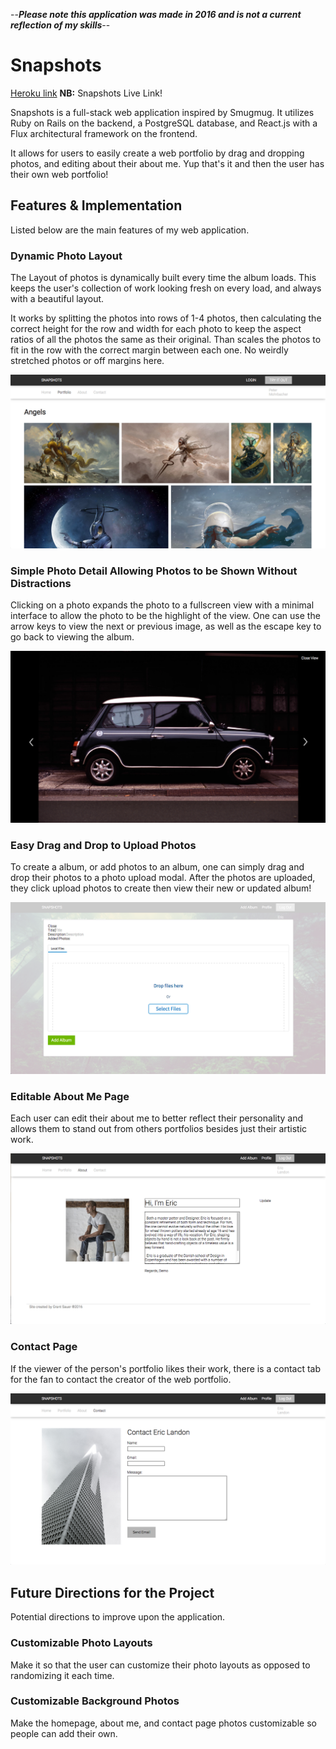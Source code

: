 --***Please note this application was made in 2016 and is not a current reflection of my skills***--

# Snapshots

[Heroku link][heroku] **NB:** Snapshots Live Link!

[heroku]: https://www.snapshots.design/

Snapshots is a full-stack web application inspired by Smugmug. It utilizes Ruby on Rails on the backend, a PostgreSQL database, and React.js with a Flux architectural framework on the frontend.

It allows for users to easily create a web portfolio by drag and dropping photos, and editing about their about me. Yup that's it and then the user has their own web portfolio!

## Features & Implementation
Listed below are the main features of my web application.

### Dynamic Photo Layout
The Layout of photos is dynamically built every time the album loads. This keeps the user's collection of work looking fresh on every load, and always with a beautiful layout.

It works by splitting the photos into rows of 1-4 photos, then calculating the correct height for the row and width for each photo to keep the aspect ratios of all the photos the same as their original. Than scales the photos to fit in the row with the correct margin between each one. No weirdly stretched photos or off margins here.


![photo_layout](./docs/production_readme_photos/photo_layout.png)

### Simple Photo Detail Allowing Photos to be Shown Without Distractions
Clicking on a photo expands the photo to a fullscreen view with a minimal interface to allow the photo to be the highlight of the view. One can use the arrow keys to view the next or previous image, as well as the escape key to go back to viewing the album.

![photo_layout](./docs/production_readme_photos/photo_detail.png)


### Easy Drag and Drop to Upload Photos
To create a album, or add photos to an album, one can simply drag and drop their photos to a photo upload modal. After the photos are uploaded, they click upload photos to create then view their new or updated album!

![photo_layout](./docs/production_readme_photos/upload_photos.png)


### Editable About Me Page
Each user can edit their about me to better reflect their personality and allows them to stand out from others portfolios besides just their artistic work.

![photo_layout](./docs/production_readme_photos/edit_about.png)


### Contact Page
If the viewer of the person's portfolio likes their work, there is a contact tab for the fan to contact the creator of the web portfolio.

![photo_layout](./docs/production_readme_photos/contact.png)


## Future Directions for the Project
Potential directions to improve upon the application.

### Customizable Photo Layouts
Make it so that the user can customize their photo layouts as opposed to randomizing it each time.

### Customizable Background Photos
Make the homepage, about me, and contact page photos customizable so people can add their own.

